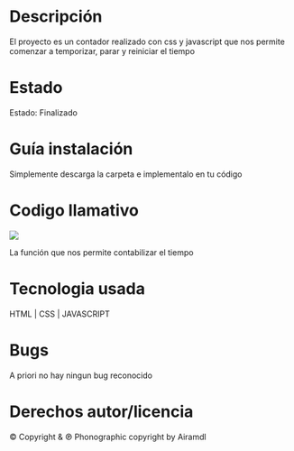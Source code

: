 # Descripción 
El proyecto es un contador realizado con css y javascript que nos permite comenzar a temporizar, parar y reiniciar el tiempo

# Estado
Estado: Finalizado

# Guía instalación 
Simplemente descarga la carpeta e implementalo en tu código

# Codigo llamativo
![](https://i.imgur.com/UDbhcfW.png)

La función que nos permite contabilizar el tiempo


# Tecnologia usada
HTML | CSS | JAVASCRIPT

# Bugs
A priori no hay ningun bug reconocido

# Derechos autor/licencia
© Copyright & ℗ Phonographic copyright by Airamdl
